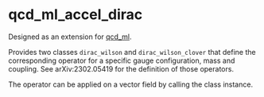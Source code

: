 # qcd_ml_accel_dirac

Designed as an extension for [qcd_ml](https://github.com/daknuett/qcd_ml).

Provides two classes `dirac_wilson` and `dirac_wilson_clover` that define the corresponding operator
for a specific gauge configuration, mass and coupling. See arXiv:2302.05419 for the definition of those
operators.

The operator can be applied on a vector field by calling the class instance.
